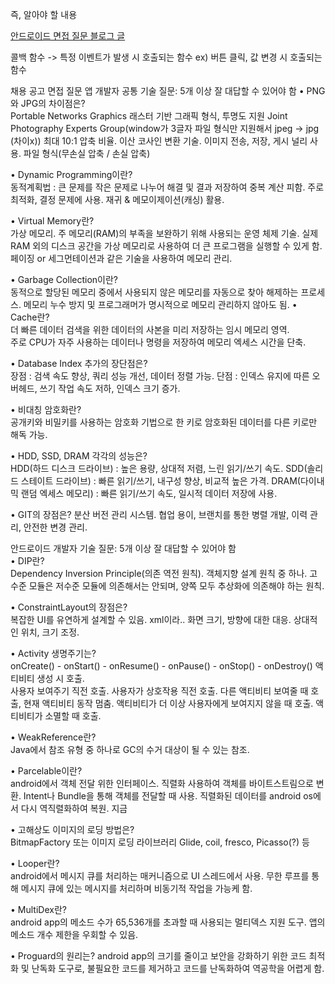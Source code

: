 즉, 알아야 할 내용

[안드로이드 면접 질문 블로그 글](https://velog.io/@godmin66/%EC%95%88%EB%93%9C%EB%A1%9C%EC%9D%B4%EB%93%9C-%EA%B0%9C%EB%B0%9C%EC%9E%90-%EB%A9%B4%EC%A0%91-%EC%A4%91-%EB%82%98%EC%99%94%EB%8D%98-%EC%A7%88%EB%AC%B8-%EB%AA%A9%EB%A1%9D)

콜백 함수 -> 특정 이벤트가 발생 시 호출되는 함수 ex) 버튼 클릭, 값 변경 시 호출되는 함수


채용 공고 면접 질문
앱 개발자 공통 기술 질문: 5개 이상 잘 대답할 수 있어야 함
• PNG와 JPG의 차이점은?  
	Portable Networks Graphics 래스터 기반 그래픽 형식, 투명도 지원
	 Joint Photography Experts Group(window가 3글자 파일 형식만 지원해서 jpeg -> jpg (차이x))
	최대 10:1 압축 비율. 이산 코사인 변환 기술. 이미지 전송, 저장, 게시 널리 사용.
	파일 형식(무손실 압축 / 손실 압축)
	
• Dynamic Programming이란?  
	 동적계획법 : 큰 문제를 작은 문제로 나누어 해결 및 결과 저장하여 중복 계산 피함.
	 주로 최적화, 결정 문제에 사용. 재귀 & 메모이제이션(캐싱) 활용.
	 
• Virtual Memory란?  
	가상 메모리. 주 메모리(RAM)의 부족을 보완하기 위해 사용되는 운영 체제 기술.
	실제 RAM 외의 디스크 공간을 가상 메모리로 사용하여 더 큰 프로그램을 실행할 수 있게 함.
	페이징 or 세그먼테이션과 같은 기술을 사용하여 메모리 관리.
	
• Garbage Collection이란?  
	동적으로 할당된 메모리 중에서 사용되지 않은 메모리를 자동으로 찾아 해제하는 프로세스.
	메모리 누수 방지 및 프로그래머가 명시적으로 메모리 관리하지 않아도 됨.
• Cache란?  
	더 빠른 데이터 검색을 위한 데이터의 사본을 미리 저장하는 임시 메모리 영역.		
	주로 CPU가 자주 사용하는 데이터나 명령을 저장하여 메모리 엑세스 시간을 단축.
	
• Database Index 추가의 장단점은?  
	장점 : 검색 속도 향상, 쿼리 성능 개선, 데이터 정렬 가능.
	단점 : 인덱스 유지에 따른 오버헤드, 쓰기 작업 속도 저하, 인덱스 크기 증가.
	
• 비대칭 암호화란?  
	공개키와 비밀키를 사용하는 암호화 기법으로 한 키로 암호화된 데이터를 다른 키로만 해독 가능.
	
• HDD, SSD, DRAM 각각의 성능은?  
	HDD(하드 디스크 드라이브) : 높은 용량, 상대적 저렴, 느린 읽기/쓰기 속도.
	SDD(솔리드 스테이트 드라이브) : 빠른 읽기/쓰기, 내구성 향상, 비교적 높은 가격.
	DRAM(다이내믹 랜덤 엑세스 메모리) : 빠른 읽기/쓰기 속도, 일시적 데이터 저장에 사용.
	
• GIT의 장점은?
	분산 버전 관리 시스템. 협업 용이, 브랜치를 통한 병렬 개발, 이력 관리, 안전한 변경 관리.
	


안드로이드 개발자 기술 질문: 5개 이상 잘 대답할 수 있어야 함  
• DIP란?  
	Dependency Inversion Principle(의존 역전 원칙). 
	객체지향 설계 원칙 중 하나. 
	고수준 모듈은 저수준 모듈에 의존해서는 안되며, 양쪽 모두 추상화에 의존해야 하는 원칙.
	
• ConstraintLayout의 장점은?  
	복잡한 UI를 유연하게 설계할 수 있음. xml이라..
	화면 크기, 방향에 대한 대응. 상대적인 위치, 크기 조정.
	
• Activity 생명주기는?  
	onCreate() - onStart() - onResume() - onPause() - onStop() - onDestroy()
	액티비티 생성 시 호출.  
	사용자 보여주기 직전 호출. 
	사용자가 상호작용 직전 호출.
	다른 액티비티 보여줄 때 호출, 현재 액티비티 동작 멈춤.
	액티비티가 더 이상 사용자에게 보여지지 않을 때 호출.
	액티비티가 소멸할 때 호출.
	
• WeakReference란?  
	Java에서 참조 유형 중 하나로 GC의 수거 대상이 될 수 있는 참조.
	
• Parcelable이란?  
	android에서 객체 전달 위한 인터페이스. 직렬화 사용하여 객체를 바이트스트림으로 변환.
	Intent나 Bundle을 통해 객체를 전달할 때 사용. 
	직렬화된 데이터를 android os에서 다시 역직렬화하여 복원.
	지금
	
• 고해상도 이미지의 로딩 방법은?  
	BitmapFactory 또는 이미지 로딩 라이브러리 Glide, coil, fresco, Picasso(?) 등
	
• Looper란?  
	android에서 메시지 큐를 처리하는 매커니즘으로 UI 스레드에서 사용.
	무한 루프를 통해 메시지 큐에 있는 메시지를 처리하며 비동기적 작업을 가능케 함.
	
• MultiDex란?  
	android app의 메소드 수가 65,536개를 초과할 때 사용되는 멀티덱스 지원 도구.
	앱의 메소드 개수 제한을 우회할 수 있음.
	
• Proguard의 원리는?
	android app의 크기를 줄이고 보안을 강화하기 위한 코드 최적화 및 난독화 도구로,
	불필요한 코드를 제거하고 코드를 난독화하여 역공학을 어렵게 함.
	



